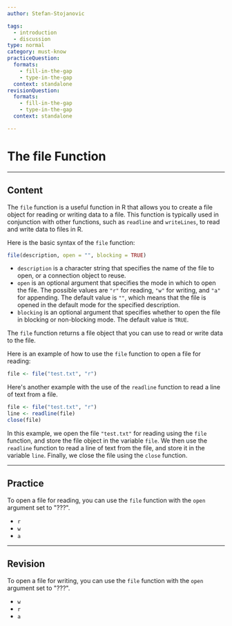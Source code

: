 ```yaml
---
author: Stefan-Stojanovic

tags:
  - introduction
  - discussion
type: normal
category: must-know
practiceQuestion:
  formats:
    - fill-in-the-gap
    - type-in-the-gap
  context: standalone
revisionQuestion:
  formats:
    - fill-in-the-gap
    - type-in-the-gap
  context: standalone

---
```


# The file Function

---

## Content

The `file` function is a useful function in R that allows you to create a file object for reading or writing data to a file. This function is typically used in conjunction with other functions, such as `readline` and `writeLines`, to read and write data to files in R.

Here is the basic syntax of the `file` function:
```r
file(description, open = "", blocking = TRUE)
```

- `description` is a character string that specifies the name of the file to open, or a connection object to reuse.
- `open` is an optional argument that specifies the mode in which to open the file. The possible values are `"r"` for reading, `"w"` for writing, and `"a"` for appending. The default value is `""`, which means that the file is opened in the default mode for the specified description.
- `blocking` is an optional argument that specifies whether to open the file in blocking or non-blocking mode. The default value is `TRUE`.

The `file` function returns a file object that you can use to read or write data to the file.

Here is an example of how to use the `file` function to open a file for reading:
```r
file <- file("test.txt", "r")
```

Here's another example with the use of the `readline` function to read a line of text from a file.
```r
file <- file("test.txt", "r")
line <- readline(file)
close(file)
```

In this example, we open the file `"test.txt"` for reading using the `file` function, and store the file object in the variable `file`. We then use the `readline` function to read a line of text from the file, and store it in the variable `line`. Finally, we close the file using the `close` function.

---
## Practice

To open a file for reading, you can use the `file` function with the `open` argument set to "???".

- `r`
- `w`
- `a`

---
## Revision

To open a file for writing, you can use the `file` function with the `open` argument set to "???".

- `w`
- `r`
- `a`
